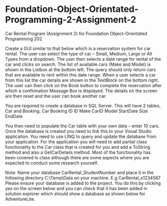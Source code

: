 # Foundation-Object-Orientated-Programming-2-Assignment-2
Car Rental Program (Assignment 2) for Foundation Object-Orientated Programming 202

Create a GUI similar to that below which is a reservation system for car rental. The user can select the type of car – Small, Medium, Large or All Types from a dropdown. The user then selects a date range for rental of the car and clicks on search. The list of available cars (Make and Model) is shown in the Listbox at the bottom left. The query should only return cars that are available to rent within this date range. When a user selects a car from this list the car details are shown in the TextBlock on the bottom right. The user can then click on the Book button to complete the reservation after which a confirmation Message Box is displayed. The details on the screen are then reset and the user can book another car.

You are required to create a database in SQL Server. This will have 2 tables, Car and Booking. Car	Booking ID	ID Make	CarID Model	StartDate Size	EndDate

You then need to populate the Car table with your own data – enter 10 cars. Once the database is created you need to link this to your Visual Studio application. You need to use LINQ to query and update the database from your application. For the application you will need to add partial class functionality to the Car class that is created for you and add a ToString method and also a GetCarDetails method. Most of the functionality has been covered in class although there are some aspects where you are expected to conduct some research yourself.

Note: Name your database CarRental_StudentNumber and place it in the following directory C:\Temp\Data on your machine.
E.g CarRental_s1234567 Please ensure your database is added to the project. You do this by clicking yes on the screen below and you can check that it has been added in solution explorer which should show a database as shown below for AdventureLite.
